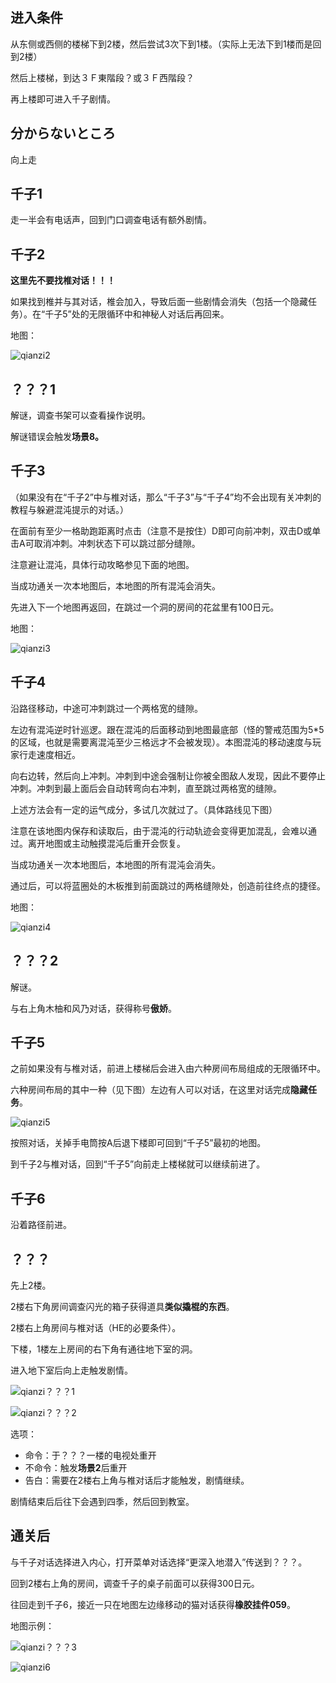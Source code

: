 ## 进入条件

从东侧或西侧的楼梯下到2楼，然后尝试3次下到1楼。（实际上无法下到1楼而是回到2楼）

然后上楼梯，到达３Ｆ東階段？或３Ｆ西階段？

再上楼即可进入千子剧情。

## 分からないところ

向上走

## 千子1

走一半会有电话声，回到门口调查电话有额外剧情。

## 千子2

**这里先不要找椎对话！！！**

如果找到椎并与其对话，椎会加入，导致后面一些剧情会消失（包括一个隐藏任务）。在“千子5”处的无限循环中和神秘人对话后再回来。

地图：

![qianzi2](image/03千子/qianzi2.png)

## ？？？1

解谜，调查书架可以查看操作说明。

解谜错误会触发**场景8。**

## 千子3

（如果没有在“千子2”中与椎对话，那么“千子3”与“千子4”均不会出现有关冲刺的教程与躲避混沌提示的对话。）

在面前有至少一格助跑距离时点击（注意不是按住）D即可向前冲刺，双击D或单击A可取消冲刺。冲刺状态下可以跳过部分缝隙。

注意避让混沌，具体行动攻略参见下面的地图。

当成功通关一次本地图后，本地图的所有混沌会消失。

先进入下一个地图再返回，在跳过一个洞的房间的花盆里有100日元。

地图：

![qianzi3](image/03千子/qianzi3.png)

## 千子4

沿路径移动，中途可冲刺跳过一个两格宽的缝隙。

左边有混沌逆时针巡逻。跟在混沌的后面移动到地图最底部（怪的警戒范围为5*5的区域，也就是需要离混沌至少三格远才不会被发现）。本图混沌的移动速度与玩家行走速度相近。

向右边转，然后向上冲刺。冲刺到中途会强制让你被全图敌人发现，因此不要停止冲刺。冲刺到最上面后会自动转弯向右冲刺，直至跳过两格宽的缝隙。

上述方法会有一定的运气成分，多试几次就过了。（具体路线见下图）

注意在该地图内保存和读取后，由于混沌的行动轨迹会变得更加混乱，会难以通过。离开地图或主动触摸混沌后重开会恢复。

当成功通关一次本地图后，本地图的所有混沌会消失。

通过后，可以将蓝圈处的木板推到前面跳过的两格缝隙处，创造前往终点的捷径。

地图：

![qianzi4](image/03千子/qianzi4.png)

## ？？？2

解谜。

与右上角木柚和风乃对话，获得称号**傲娇**。

## 千子5

之前如果没有与椎对话，前进上楼梯后会进入由六种房间布局组成的无限循环中。

六种房间布局的其中一种（见下图）左边有人可以对话，在这里对话完成**隐藏任务**。

![qianzi5](image/03千子/qianzi5.png)

按照对话，关掉手电筒按A后退下楼即可回到“千子5”最初的地图。

到千子2与椎对话，回到“千子5”向前走上楼梯就可以继续前进了。

## 千子6

沿着路径前进。

## ？？？

先上2楼。

2楼右下角房间调查闪光的箱子获得道具**类似撬棍的东西**。

2楼右上角房间与椎对话（HE的必要条件）。

下楼，1楼左上房间的右下角有通往地下室的洞。

进入地下室后向上走触发剧情。

![qianzi？？？1](image/03千子/qianzi？？？1.png)

![qianzi？？？2](image/03千子/qianzi？？？2.png)

选项：

- 命令：于？？？一楼的电视处重开
- 不命令：触发**场景2**后重开
- 告白：需要在2楼右上角与椎对话后才能触发，剧情继续。

剧情结束后后往下会遇到四季，然后回到教室。

## 通关后

与千子对话选择进入内心，打开菜单对话选择“更深入地潜入”传送到？？？。

回到2楼右上角的房间，调查千子的桌子前面可以获得300日元。

往回走到千子6，接近一只在地图左边缘移动的猫对话获得**橡胶挂件059**。

地图示例：

![qianzi？？？3](image/03千子/qianzi？？？3.png)

![qianzi6](image/03千子/qianzi6.png)
